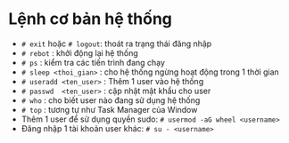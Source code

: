 # Lệnh cơ bản hệ thống

- `# exit` hoặc  `# logout`: thoát ra trạng thái đăng nhập
- `# rebot` : khởi động lại hệ thống
- `# ps` : kiểm tra các tiến trình đang chạy
- `# sleep <thoi_gian>` : cho hệ thống ngừng hoạt động trong 1 thời gian
- `# useradd <ten_user>` : Thêm 1 user vào hệ thống
- `# passwd  <ten_user>` : cập nhật mật khẩu cho user
- `# who` : cho biết user nào đang sử dụng hệ thống
- `# top` : tương tự như Task Manager của Window
- Thêm 1 user để sử dụng quyền sudo: `# usermod -aG wheel <username>`
- Đăng nhập 1 tài khoản user khác: `# su - <username>`